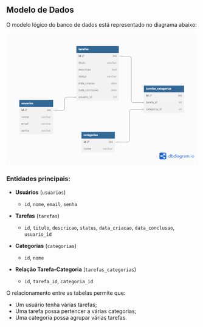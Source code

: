

## Modelo de Dados

O modelo lógico do banco de dados está representado no diagrama abaixo:

![Modelo do Banco de Dados](./documentos/modelo-banco.png)

### Entidades principais:

- **Usuários** (`usuarios`)
  - `id`, `nome`, `email`, `senha`

- **Tarefas** (`tarefas`)
  - `id`, `titulo`, `descricao`, `status`, `data_criacao`, `data_conclusao`, `usuario_id`

- **Categorias** (`categorias`)
  - `id`, `nome`

- **Relação Tarefa-Categoria** (`tarefas_categorias`)
  - `id`, `tarefa_id`, `categoria_id`

O relacionamento entre as tabelas permite que:
- Um usuário tenha várias tarefas;
- Uma tarefa possa pertencer a várias categorias;
- Uma categoria possa agrupar várias tarefas.
